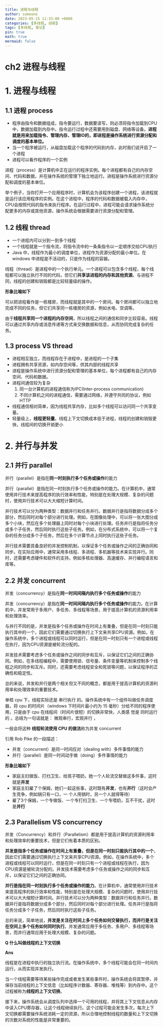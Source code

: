 ```yaml
---
title: 进程与线程
author: someone
date: 2023-05-15 11:33:00 +0800
categories: [多线程, 线程]
tags: [多线程, 笔记]
pin: true
math: true
mermaid: false
---
```

# ch2 进程与线程

# 1. 进程与线程

## 1.1 进程 process

- 程序由指令和数据组成，指令要运行，数据要读写，则必须将指令加载到CPU中，数据加载到内存中。指令运行过程中还需要用到磁盘、网络等设备。**进程就是用来加载指令、管理内存、管理IO的，即进程是操作系统进行资源分配和调度的基本单位。**
- 当一个程序被运行，从磁盘加载这个程序的代码到内存，此时我们说开启了一个进程
- 进程可以看作程序的一个实例

进程（process）是计算机中正在运行的程序实例。每个进程都有自己的内存空间、代码和数据，并在操作系统的管理下独立地运行。进程是操作系统进行资源分配和调度的基本单位。

举个例子，当你打开一个应用程序时，计算机会为该程序创建一个进程，该进程就是运行该应用程序的实例。在这个进程中，程序的代码和数据被载入内存中，CPU会按照代码的指令来执行程序。在运行过程中，进程可能会请求操作系统分配更多的内存或其他资源，操作系统会根据需要进行资源分配和管理。

## 1.2 线程 thread

- 一个进程内可以分到一到多个线程
- 一个线程就是一个指令流，将指令流中的一条条指令以一定顺序交给CPU执行
- Java 中，线程作为最小的调度单位，进程作为资源分配的最小单位。在 windows 中进程是不活动的，只是作为线程的容器。

线程（thread）是进程中的一个执行单元。一个进程可以包含多个线程，每个线程都可以独立执行不同的代码，但它们**共享该进程的内存和其他资源**。与进程不同，线程的创建和销毁都是比较轻量级的操作。

**形象比喻如下**

可以把进程看作是一栋楼房，而线程就是其中的一个房间。每个房间都可以独立地完成不同的任务，但它们共享同一栋楼房的资源，例如水电、空调等。

由于**线程共享同一个进程的内存空间**，所以线程之间的通信和同步比较容易。线程可以通过共享内存或消息传递等方式来交换数据和信息，从而协同完成复杂的任务。

## 1.3 process VS thread

- 进程相互独立，而线程存在于进程中，是进程的一个子集
- 进程拥有共享资源，如内存空间等，供其内部的线程共享
- 进程是操作系统中进行资源分配和管理的基本单位，每个进程都有自己的内存空间、代码和数据。
- 进程间通信较为复杂
    1. 同一台计算机的进程通信称为IPC(Inter-process communication)
    2. 不同计算机之间的进程通信，需要通过网络，并遵守共同的协议，例如HTTP
- 线程通信相对简单，因为线程共享内存，比如多个线程可以访问同一个共享变量。
- 轻量级上，**线程更轻量**。线程上下文切换成本低于进程，线程的创建和销毁更快，线程间的切换开销更小

# 2. 并行与并发

## 2.1 并行 parallel

并行（parallel）是指在**同一时刻执行多个任务或操作**的能力

并行（parallel）是指在同一时刻执行多个任务或操作的能力。在计算机中，通常使用并行技术来提高程序的执行效率和性能，特别是在处理大规模、复杂的问题时，使用并行技术可以大大缩短计算时间。

并行技术可以分为两种类型：数据并行和任务并行。数据并行是指将数据分成多个部分，然后同时对每个部分进行处理。例如，在图像处理中，可以将一张大图分成多个小块，然后在多个处理器上同时对每个小块进行处理。任务并行是指将任务分成多个子任务，然后同时执行这些子任务。例如，在分布式系统中，可以将一个复杂的任务分成多个子任务，然后在多个计算节点上同时执行这些子任务。

并行技术需要具备良好的并发控制机制，以保证多个任务或操作之间的正确协同和同步。在实际应用中，通常采用多线程、多进程、多机器等技术来实现并行。同时，还需要考虑硬件和软件的支持，例如多核处理器、高速缓存、并行编程语言和库等。

## 2.2 并发 concurrent

并发（concurrency）是指在**同一时间间隔内执行多个任务或操作**的能力

并发（concurrency）是指在**同一时间间隔内执行多个任务或操作**的能力。在计算机中，并发常用于多用户、多任务、多线程等场景，用于提高计算机的资源利用率和处理效率。

与并行不同的是，并发是指多个任务或操作在时间上有重叠，但是在同一时刻只能执行其中的一个，因此它们需要通过切换执行上下文来共享CPU资源。例如，在操作系统中，多个进程或线程可以同时运行，但是在同一时刻只有一个进程或线程在执行，因为CPU资源是被轮流分配的。

并发技术需要考虑多个任务或操作之间的同步和互斥，以保证它们之间的正确协同。例如，在多线程编程中，需要使用锁、信号量、条件变量等机制来控制多个线程之间的同步和互斥。同时，还需要考虑线程安全和死锁等问题，以保证程序的正确性和稳定性。

总的来说，并发和并行是两个相关但又不同的概念，都是用于提高计算机的资源利用率和处理效率的重要技术。

单核 cpu 下，线程实际还是 串行执行 的。操作系统中有一个组件叫做任务调度器，将 cpu 的时间片（windows
下时间片最小约为 15 毫秒）分给不同的程序使用，只是由于 cpu 在线程间（时间片很短）的切换非常快，人类感
觉是 同时运行的 。总结为一句话就是： 微观串行，宏观并行 ，

一般会将这种 **线程轮流使用 CPU 的做法**称为并发 concurrent

引用 Rob Pike 的一段描述：

- 并发（concurrent）是同一时间应对（dealing with）多件事情的能力
- 并行（parallel）是同一时间动手做（doing）多件事情的能力

************形象比喻如下************

- 家庭主妇做饭、打扫卫生、给孩子喂奶，她一个人轮流交替做这多件事，这时就是**并发**
- 家庭主妇雇了个保姆，她们一起这些事，这时既有**并发**，也有**并行**（这时会产生竞争，例如锅只有一口，一
个人用锅时，另一个人就得等待）
- 雇了3个保姆，一个专做饭、一个专打扫卫生、一个专喂奶，互不干扰，这时是**并行**

## 2.3 Parallelism VS concurrency

并发（Concurrency）和并行（Parallelism）都是用于提高计算机的资源利用率和处理效率的重要技术，但是它们有着本质的区别。

**并发是指多个任务或操作在时间上有重叠，但是在同一时刻只能执行其中的一个**，因此它们需要通过切换执行上下文来共享CPU资源。例如，在操作系统中，多个进程或线程可以同时运行，但是在同一时刻只有一个进程或线程在执行，因为CPU资源是被轮流分配的。并发技术需要考虑多个任务或操作之间的同步和互斥，以保证它们之间的正确协同。

**并行是指在同一时刻执行多个任务或操作的能力**。在计算机中，通常使用并行技术来提高程序的执行效率和性能，特别是在处理大规模、复杂的问题时，使用并行技术可以大大缩短计算时间。并行技术可以分为两种类型：数据并行和任务并行。数据并行是指将数据分成多个部分，然后同时对每个部分进行处理。任务并行是指将任务分成多个子任务，然后同时执行这些子任务。

总的来说，简单地说，**并发是关注在时间上多个任务如何交替执行，而并行是关注在空间上多个任务如何同时执行**。并发通常应用于多任务、多用户、多线程等场景，而并行通常应用于处理大规模、复杂的问题。

**Q 什么叫做线程的上下文切换**

**Ans** 

线程是在进程中执行的独立执行流。在操作系统中，多个线程可能会在同一时间内运行，从而实现并发执行。

当一个线程需要等待某些操作完成或者发生某些事件时，操作系统会将其暂停，并保存当前线程的上下文信息（比如程序计数器、寄存器、堆栈等）到内存中。这个过程被称为**线程的上下文切换**。

接下来，操作系统会从调度队列中选择一个可用的线程，并将其上下文信息从内存中读入CPU寄存器，让这个线程继续执行。这个过程可能会发生多次，每次上下文切换都需要操作系统消耗一定的资源，所以合理地控制线程的数量和上下文切换的次数对系统的性能是非常重要的。